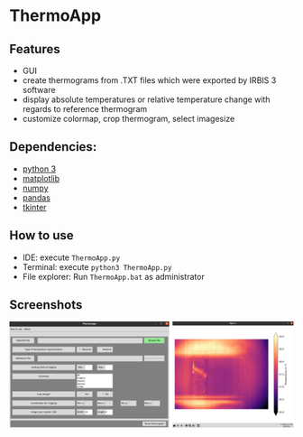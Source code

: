# ThermoApp

## Features
* GUI
* create thermograms from .TXT files which were exported by IRBIS 3 software
* display absolute temperatures or relative temperature change with regards to reference thermogram
* customize colormap, crop thermogram, select imagesize 

## Dependencies: 
* [python 3](http://python.org)
* [matplotlib](http://matplotlib.org)
* [numpy](https://numpy.org/)
* [pandas](https://pandas.pydata.org/)
* [tkinter](https://docs.python.org/3/library/tkinter.html)

## How to use
* IDE: 
execute ```ThermoApp.py```
* Terminal:
execute ```python3 ThermoApp.py```
* File explorer: Run ```ThermoApp.bat``` as administrator

## Screenshots
![Graph](doc/screenshots.png)
